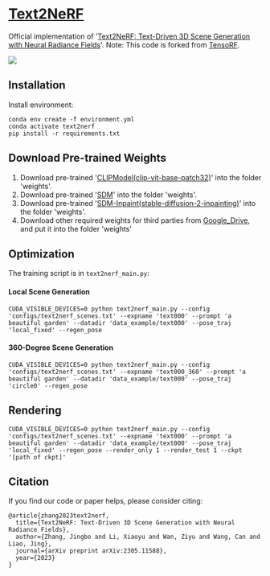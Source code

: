 # [Text2NeRF](https://eckertzhang.github.io/Text2NeRF.github.io/)
Official implementation of '[Text2NeRF: Text-Driven 3D Scene Generation with Neural Radiance Fields](https://arxiv.org/abs/2305.11588)'. 
Note: This code is forked from [TensoRF](https://apchenstu.github.io/TensoRF/).

<img src='https://eckertzhang.github.io/Text2NeRF.github.io/static/images/teaser.png'>

## Installation

Install environment:
```
conda env create -f environment.yml
conda activate text2nerf
pip install -r requirements.txt
```

## Download Pre-trained Weights
1. Download pre-trained '[CLIPModel(clip-vit-base-patch32)](https://huggingface.co/openai/clip-vit-base-patch32)' into the folder 'weights'.
2. Download pre-trained '[SDM](https://huggingface.co/stabilityai/stable-diffusion-2-1-base)' into the folder 'weights'.
3. Download pre-trained '[SDM-Inpaint(stable-diffusion-2-inpainting)](https://huggingface.co/stabilityai/stable-diffusion-2-inpainting)' into the folder 'weights'.
4. Download other required weights for third parties from [Google_Drive](https://drive.google.com/file/d/1kt1VUgGYjsSEIMRKZa6Qe9qbg74Y0px5/view?usp=sharing), and put it into the folder 'weights'

## Optimization
The training script is in `text2nerf_main.py`:

#### Local Scene Generation
```
CUDA_VISIBLE_DEVICES=0 python text2nerf_main.py --config 'configs/text2nerf_scenes.txt' --expname 'text000' --prompt 'a beautiful garden' --datadir 'data_example/text000' --pose_traj 'local_fixed' --regen_pose
```
#### 360-Degree Scene Generation
```
CUDA_VISIBLE_DEVICES=0 python text2nerf_main.py --config 'configs/text2nerf_scenes.txt' --expname 'text000_360' --prompt 'a beautiful garden' --datadir 'data_example/text000' --pose_traj 'circle0' --regen_pose
```


## Rendering

```
CUDA_VISIBLE_DEVICES=0 python text2nerf_main.py --config 'configs/text2nerf_scenes.txt' --expname 'text000' --prompt 'a beautiful garden' --datadir 'data_example/text000' --pose_traj 'local_fixed' --regen_pose --render_only 1 --render_test 1 --ckpt '[path of ckpt]'
```

    

## Citation
If you find our code or paper helps, please consider citing:
```
@article{zhang2023text2nerf,
  title={Text2NeRF: Text-Driven 3D Scene Generation with Neural Radiance Fields},
  author={Zhang, Jingbo and Li, Xiaoyu and Wan, Ziyu and Wang, Can and Liao, Jing},
  journal={arXiv preprint arXiv:2305.11588},
  year={2023}
}
```
